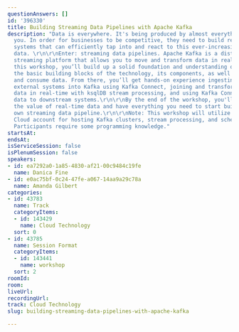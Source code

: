 ```yaml
---
questionAnswers: []
id: '396330'
title: Building Streaming Data Pipelines with Apache Kafka
description: "Data is everywhere. It's being produced by almost everything around
  you. In order for businesses to be competitive, they need to build resilient, scalable
  systems that can efficiently tap into and react to this ever-increasing volume of
  data. \r\n\r\nEnter: streaming data pipelines. Apache Kafka is a distributed event
  streaming platform that allows you to move and transform data in real-time. Throughout
  this workshop, you’ll build up a solid foundation and understanding of Kafka, learning
  the basic building blocks of the technology, its components, as well as how to produce
  and consume data. From there, you’ll get hands-on experience ingesting data from
  external systems into Kafka using Kafka Connect, joining and transforming Kafka
  data in real-time with ksqlDB stream processing, and using Kafka Connect to move
  data to downstream systems.\r\n\r\nBy the end of the workshop, you'll understand
  the value of real-time data and have everything you need to start building your
  own streaming data pipeline.\r\n\r\nNote: This workshop will utilize a free Confluent
  Cloud account for hosting Kafka clusters, stream processing, and schema registry.
  Participants require some programming knowledge."
startsAt: 
endsAt: 
isServiceSession: false
isPlenumSession: false
speakers:
- id: ea7292a0-1a85-4830-af21-00c9484c19fe
  name: Danica Fine
- id: e0ac75bf-0c24-47fe-a067-14aa9a29c78a
  name: Amanda Gilbert
categories:
- id: 43783
  name: Track
  categoryItems:
  - id: 143429
    name: Cloud Technology
  sort: 0
- id: 43785
  name: Session Format
  categoryItems:
  - id: 143441
    name: workshop
  sort: 2
roomId: 
room: 
liveUrl: 
recordingUrl: 
track: Cloud Technology
slug: building-streaming-data-pipelines-with-apache-kafka

---
```

